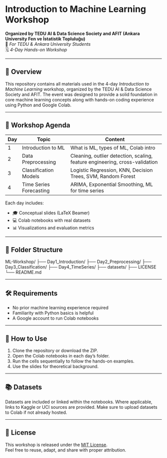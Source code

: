 # Introduction to Machine Learning Workshop

**Organized by TEDU AI & Data Science Society and AFIT (Ankara University Fen ve İstatistik Topluluğu)**  
📍 *For TEDU & Ankara University Students*  
🗓️ *4-Day Hands-on Workshop*

---

## 🧠 Overview

This repository contains all materials used in the 4-day *Introduction to Machine Learning* workshop, organized by the TEDU AI & Data Science Society and AFIT. The event was designed to provide a solid foundation in core machine learning concepts along with hands-on coding experience using Python and Google Colab.

---

## 📅 Workshop Agenda

| Day | Topic                        | Content                                                                 |
|-----|------------------------------|-------------------------------------------------------------------------|
| 1   | Introduction to ML           | What is ML, types of ML, Colab intro                                    |
| 2   | Data Preprocessing           | Cleaning, outlier detection, scaling, feature engineering, cross-validation |
| 3   | Classification Models        | Logistic Regression, KNN, Decision Trees, SVM, Random Forest            |
| 4   | Time Series Forecasting      | ARIMA, Exponential Smoothing, ML for time series                        |

Each day includes:
- 🎓 Conceptual slides (LaTeX Beamer)
- 💻 Colab notebooks with real datasets
- 📊 Visualizations and evaluation metrics

---

## 📁 Folder Structure

ML-Workshop/
├── Day1_Introduction/
├── Day2_Preprocessing/
├── Day3_Classification/
├── Day4_TimeSeries/
├── datasets/
├── LICENSE
└── README.md


---

## 🛠️ Requirements

- No prior machine learning experience required  
- Familiarity with Python basics is helpful  
- A Google account to run Colab notebooks

---

## 🚀 How to Use

1. Clone the repository or download the ZIP.
2. Open the Colab notebooks in each day’s folder.
3. Run the cells sequentially to follow the hands-on examples.
4. Use the slides for theoretical background.

---

## 📚 Datasets

Datasets are included or linked within the notebooks. Where applicable, links to Kaggle or UCI sources are provided. Make sure to upload datasets to Colab if not already hosted.

---

## 📄 License

This workshop is released under the [MIT License](./LICENSE).  
Feel free to reuse, adapt, and share with proper attribution.
